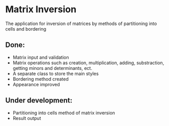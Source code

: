# Matrix Inversion

The application for inversion of matrices by methods of partitioning into cells and bordering

## Done:
* Matrix input and validation
* Matrix operations such as creation, multiplication, adding, substraction, getting minors and determinants, ect.
* A separate class to store the main styles
* Bordering method created
* Appearance improved

## Under development:
* Partitioning into cells method of matrix inversion
* Result output
